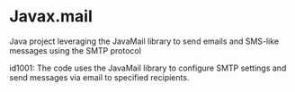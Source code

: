 # Javax.mail
Java project leveraging the JavaMail library to send emails and SMS-like messages using the SMTP protocol

id1001: The code uses the JavaMail library to configure SMTP settings and send messages via email to specified recipients.

